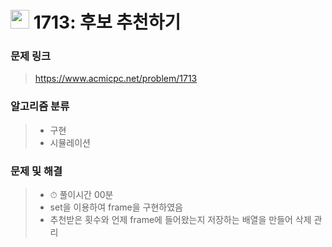 # <img src="https://d2gd6pc034wcta.cloudfront.net/tier/9.svg" width="30">  1713: 후보 추천하기

### 문제 링크

> https://www.acmicpc.net/problem/1713



### 알고리즘 분류

>- 구현
>- 시뮬레이션



### 문제 및 해결

>- ⏱ 풀이시간 00분
>- set을 이용하여 frame을 구현하였음
>- 추천받은 횟수와 언제 frame에 들어왔는지 저장하는 배열을 만들어 삭제 관리
